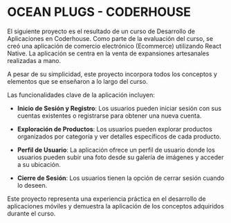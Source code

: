# OCEAN PLUGS - CODERHOUSE

El siguiente proyecto es el resultado de un curso de Desarrollo de Aplicaciones en Coderhouse. Como parte de la evaluación del curso, se creó una aplicación de comercio electrónico (Ecommerce) utilizando React Native. La aplicación se centra en la venta de expansiones artesanales realizadas a mano.

A pesar de su simplicidad, este proyecto incorpora todos los conceptos y elementos que se enseñaron a lo largo del curso. 

Las funcionalidades clave de la aplicación incluyen:

- **Inicio de Sesión y Registro**: Los usuarios pueden iniciar sesión con sus cuentas existentes o registrarse para obtener una nueva cuenta.

- **Exploración de Productos**: Los usuarios pueden explorar productos organizados por categoría y ver detalles específicos de cada producto.

- **Perfil de Usuario**: La aplicación ofrece un perfil de usuario donde los usuarios pueden subir una foto desde su galería de imágenes y acceder a su ubicación.

- **Cierre de Sesión**: Los usuarios tienen la opción de cerrar sesión cuando lo deseen.

Este proyecto representa una experiencia práctica en el desarrollo de aplicaciones móviles y demuestra la aplicación de los conceptos adquiridos durante el curso.
